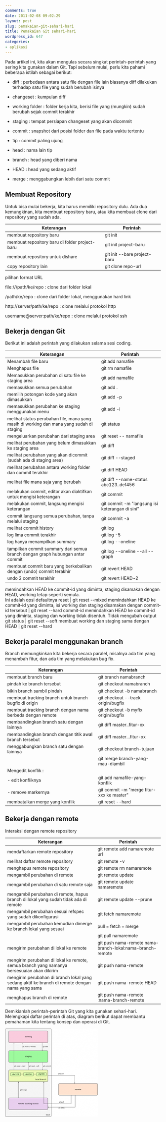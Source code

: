 ```yaml
---
comments: true
date: 2011-02-08 09:02:29
layout: post
slug: pemakaian-git-sehari-hari
title: Pemakaian Git sehari-hari
wordpress_id: 647
categories:
- aplikasi
---
```


Pada artikel ini, kita akan mengulas secara singkat perintah-perintah yang sering kita gunakan dalam Git. Tapi sebelum mulai, perlu kita pahami beberapa istilah sebagai berikut:





  * diff : perbedaan antara satu file dengan file lain
biasanya diff dilakukan terhadap satu file yang sudah berubah isinya


  * changeset : kumpulan diff


  * working folder : folder kerja kita, berisi file yang (mungkin) sudah berubah sejak commit terakhir


  * staging : tempat persiapan changeset yang akan dicommit


  * commit : snapshot dari posisi folder dan file pada waktu tertentu


  * tip : commit paling ujung


  * head : nama lain tip


  * branch : head yang diberi nama 


  * HEAD : head yang sedang aktif


  * merge : menggabungkan lebih dari satu commit







## Membuat Repository


Untuk bisa mulai bekerja, kita harus memiliki repository dulu. Ada dua kemungkinan, kita membuat repository baru, atau kita membuat clone dari repository yang sudah ada. 








Keterangan					|Perintah
------------------------------------------------|----------------------------
membuat repository baru				|git init
membuat repository baru di folder project-baru 	|git init project-baru
membuat repository untuk dishare		|git init --bare project-baru
copy repository lain				|git clone repo-url








pilihan format URL



file:///path/ke/repo : clone dari folder lokal  

/path/ke/repo : clone dari folder lokal, menggunakan hard link  

http://server/path/ke/repo : clone melalui protokol http  

username@server:path/ke/repo : clone melalui protokol ssh  









## Bekerja dengan Git


Berikut ini adalah perintah yang dilakukan selama sesi coding.








Keterangan													  	|  Perintah
------------------------------------------------------------------------------------------------------------------------|-----------------------------------------
Menambah file baru													|  git add namafile
Menghapus file														|  git rm namafile
Memasukkan perubahan di satu file ke staging area									|  git add namafile
memasukkan semua perubahan												|  git add . 
memilih potongan kode yang akan dimasukkan										|  git add -p
memasukkan perubahan ke staging menggunakan menu									|  git add -i
melihat status perubahan file, mana yang masih di working dan mana yang sudah di staging				|  git status
mengeluarkan perubahan dari staging area										|  git reset -- namafile
melihat perubahan yang belum dimasukkan ke staging area									|  git diff
melihat perubahan yang akan dicommit (sudah ada di staging area)							|  git diff --staged
melihat perubahan antara working folder dan commit terakhir								|  git diff HEAD
melihat file mana saja yang berubah											|  git diff --name-status abc123..def456
melakukan commit, editor akan diaktifkan untuk mengisi keterangan							|  git commit
melakukan commit, langsung mengisi keterangan										|  git commit -m "langsung isi keterangan di sini"
commit langsung semua perubahan, tanpa melalui staging									|  git commit -a
melihat commit history													|  git log
log lima commit terakhir												|  git log -5
log hanya menampilkan summary												|  git log --oneline
tampilkan commit summary dari semua branch dengan graph hubungan antar commit						|  git log --oneline --all --graph
membuat commit baru yang berkebalikan dengan (undo) commit terakhir							|  git revert HEAD
undo 2 commit terakhir													|  git revert HEAD~2
memindahkan HEAD ke commit-id yang diminta, staging disamakan dengan HEAD, working tetap seperti semula.   
Ini adalah opsi defaultnya reset											|  git reset --mixed
memindahkan HEAD ke commit-id yang diminta, isi working dan staging disamakan dengan commit-id tersebut			|  git reset --hard commit-id
memindahkan HEAD ke commit-id yang diminta, staging dan working tidak disentuh. Tidak mengubah output git status	|  git reset --soft
membuat working dan staging sama dengan HEAD										|  git reset --hard








## Bekerja paralel menggunakan branch


Branch memungkinkan kita bekerja secara paralel, misalnya ada tim yang menambah fitur, dan ada tim yang melakukan bug fix. 


Keterangan						 	| Perintah
----------------------------------------------------------------|------------------------------------------
membuat branch baru						| git branch namabranch
pindah ke branch tersebut					| git checkout namabranch
bikin branch sambil pindah					| git checkout -b namabranch
membuat tracking branch untuk branch bugfix di origin		| git checkout --track origin/bugfix
membuat tracking branch dengan nama berbeda dengan remote	| git checkout -b myfix origin/bugfix
membandingkan branch satu dengan lainnya			| git diff master..fitur-xx
membandingkan branch dengan titik awal branch tersebut		| git diff master...fitur-xx
menggabungkan branch satu dengan lainnya			| git checkout branch-tujuan   
								| git merge branch-yang-mau-diambil				
Mengedit konflik :						|   
- edit konfliknya  						| git add namafile-yang-konflik  
- remove markernya  						| git commit -m "merge fitur-xxx ke master"
membatalkan merge yang konflik					| git reset --hard









## Bekerja dengan remote


Interaksi dengan remote repository 

Keterangan											| Perintah
------------------------------------------------------------------------------------------------|----------------------------------------------------------
mendaftarkan remote repository									| git remote add namaremote url
melihat daftar remote repository								| git remote -v
menghapus remote repository									| git remote rm namaremote
mengambil perubahan di remote									| git remote update
mengambil perubahan di satu remote saja								| git remote update namaremote
mengambil perubahan di remote, hapus branch di lokal yang sudah tidak ada di remote		| git remote update --prune
mengambil perubahan sesuai refspec yang sudah dikonfigurasi					| git fetch namaremote
mengambil perubahan kemudian dimerge ke branch lokal yang sesuai				| pull = fetch + merge
												| git pull namaremote
mengirim perubahan di lokal ke remote								| git push nama-remote nama-branch-lokal:nama-branch-remote
mengirim perubahan di lokal ke remote, semua branch yang namanya bersesuaian akan dikirim 	| git push nama-remote
mengirim perubahan di branch lokal yang sedang aktif ke branch di remote dengan nama yang sama	| git push nama-remote HEAD
menghapus branch di remote									| git push nama-remote :nama-branch-remote





Demikianlah perintah-perintah Git yang kita gunakan sehari-hari. Melengkapi daftar perintah di atas, diagram berikut dapat membantu pemahaman kita tentang konsep dan operasi di Git. 

[![ ](/images/uploads/2011/01/git-300x284.png)](/images/uploads/2011/01/git-300x284.png)
